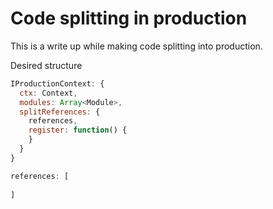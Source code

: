 # Code splitting in production

This is a write up while making code splitting into production.

Desired structure

```js
IProductionContext: {
  ctx: Context,
  modules: Array<Module>,
  splitReferences: {
    references,
    register: function() {
    }
  }
}
```

```js
references: [
  
]
```
